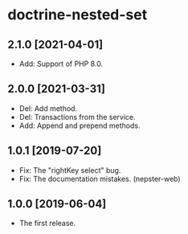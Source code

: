 doctrine-nested-set
===================

2.1.0 [2021-04-01]
------------------

- Add: Support of PHP 8.0.

2.0.0 [2021-03-31]
------------------

- Del: Add method.
- Del: Transactions from the service.
- Add: Append and prepend methods.

1.0.1 [2019-07-20]
------------------

- Fix: The "rightKey select" bug.
- Fix: The documentation mistakes. (nepster-web)

1.0.0 [2019-06-04]
------------------

- The first release.
